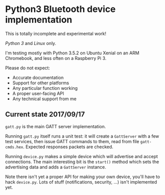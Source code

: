 Python3 Bluetooth device implementation
=======================================

This is totally incomplete and experimental work!

*Python 3* and *Linux* only.

I'm testing mostly with Python 3.5.2 on Ubuntu Xenial on an ARM Chromebook,
and less often on a Raspberry Pi 3.

Please do not expect:
* Accurate documentation
* Support for other platforms
* Any particular function working
* A proper user-facing API
* Any technical support from me


Current state 2017/09/17
------------------------

`gatt.py` is the main GATT server implementation.

Running `gatt.py` itself runs a unit test: it will create a `GattServer`
with a few test services, then issue GATT commands to them, read from
file `gatt-cmds.hex`. Expected responses packets are checked.

Running `device.py` makes a simple device which will advertise and 
accept connections. The main interesting bit is the `start()` method
which sets the advertising data and adds a `GattServer` instance.

Note there isn't yet a proper API for making your own device, you'll
have to hack `device.py`. Lots of stuff (notifications, security, ...)
isn't implemented yet.


